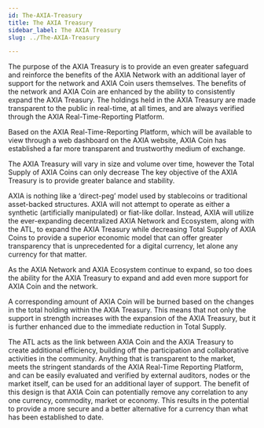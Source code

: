```yaml
---
id: The-AXIA-Treasury
title: The AXIA Treasury
sidebar_label: The AXIA Treasury
slug: ../The-AXIA-Treasury

---
```



The purpose of the AXIA Treasury is to provide an even greater safeguard and reinforce the benefits of the AXIA Network with an additional layer of support for the network and AXIA Coin users themselves. The benefits of the network and AXIA Coin are enhanced by the ability to consistently expand the AXIA Treasury. The holdings held in the AXIA Treasury are made transparent to the public in real-time, at all times, and are always verified through the AXIA Real-Time-Reporting Platform. 

Based on the AXIA Real-Time-Reporting Platform, which will be available to view through a web dashboard on the AXIA website, AXIA Coin has established a far more transparent and trustworthy medium of exchange.

The AXIA Treasury will vary in size and volume over time, however the Total Supply of AXIA Coins can only decrease The key objective of the AXIA Treasury is to provide greater balance and stability.

AXIA is nothing like a ‘direct-peg’ model used by stablecoins or traditional asset-backed structures. AXIA will not attempt to operate as either a synthetic (artificially manipulated) or fiat-like dollar. Instead, AXIA will utilize the ever-expanding decentralized AXIA Network and Ecosystem, along with the ATL, to expand the AXIA Treasury while decreasing Total Supply of AXIA Coins to provide a superior economic model  that can offer greater transparency that is unprecedented for a digital currency, let alone any currency for that matter. 

As the AXIA Network and AXIA Ecosystem continue to expand, so too does the ability for the AXIA Treasury to expand and add even more support for AXIA Coin and the network. 

A corresponding amount of AXIA Coin will be burned based on the changes in the total holding within the AXIA Treasury. This means that not only the support in strength increases with the expansion of the AXIA Treasury, but it is further enhanced due to the immediate reduction in Total Supply.

The ATL acts as the link between AXIA Coin and the AXIA Treasury to create additional efficiency, building off the participation and collaborative activities in the community. Anything that is transparent to the market, meets the stringent standards of the AXIA Real-Time Reporting Platform, and can be easily evaluated and verified by external auditors, nodes or the market itself, can be used for an additional layer of support. The benefit of this design is that AXIA Coin can potentially remove any correlation to any one currency, commodity, market or economy. This results in the potential to provide a more secure and a better alternative for a currency than what has been established to date.

